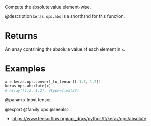 Compute the absolute value element-wise.

@description
`keras.ops.abs` is a shorthand for this function.

# Returns
An array containing the absolute value of each element in `x`.

# Examples
```python
x = keras.ops.convert_to_tensor([-1.2, 1.2])
keras.ops.absolute(x)
# array([1.2, 1.2], dtype=float32)
```

@param x Input tensor.

@export
@family ops
@seealso
+ <https://www.tensorflow.org/api_docs/python/tf/keras/ops/absolute>
